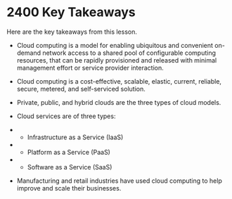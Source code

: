 # 2400 Key Takeaways

Here are the key takeaways from this lesson.

- Cloud computing is a model for enabling ubiquitous and convenient on-demand network access to a shared pool of configurable computing resources, that can be rapidly provisioned and released with minimal management effort or service provider interaction.

- Cloud computing is a cost-effective, scalable, elastic, current, reliable, secure, metered, and self-serviced solution.

- Private, public, and hybrid clouds are the three types of cloud models.

- Cloud services are of three types:

- - Infrastructure as a Service (IaaS)
- - Platform as a Service (PaaS)
- - Software as a Service (SaaS)

- Manufacturing and retail industries have used cloud computing to help improve and scale their businesses.
